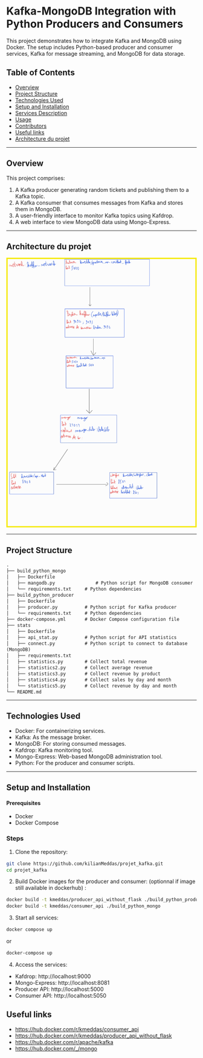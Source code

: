 # Kafka-MongoDB Integration with Python Producers and Consumers

This project demonstrates how to integrate Kafka and MongoDB using Docker. The setup includes Python-based producer and consumer services, Kafka for message streaming, and MongoDB for data storage.

## Table of Contents
- [Overview](#overview)
- [Project Structure](#project-structure)
- [Technologies Used](#technologies-used)
- [Setup and Installation](#setup-and-installation)
- [Services Description](#services-description)
- [Usage](#usage)
- [Contributors](#contributors)
- [Useful links](#useful-links)
- [Architecture du projet](#architecture_du_projet)
---

## Overview

This project comprises:
1. A Kafka producer generating random tickets and publishing them to a Kafka topic.
2. A Kafka consumer that consumes messages from Kafka and stores them in MongoDB.
3. A user-friendly interface to monitor Kafka topics using Kafdrop.
4. A web interface to view MongoDB data using Mongo-Express.

---

## Architecture du projet
![Architecture](Architecture.jpg)


---
## Project Structure

```plaintext
.
├── build_python_mongo
│   ├── Dockerfile
│   ├── mangodb.py               # Python script for MongoDB consumer
│   └── requirements.txt     # Python dependencies
├── build_python_producer
│   ├── Dockerfile
│   ├── producer.py          # Python script for Kafka producer
│   └── requirements.txt     # Python dependencies
├── docker-compose.yml       # Docker Compose configuration file
├── stats
│   ├── Dockerfile
│   ├── api_stat.py          # Python script for API statistics
│   ├── connect.py           # Python script to connect to database (MongoDB)
│   ├── requirements.txt
│   ├── statistics.py        # Collect total revenue
│   ├── statistics2.py       # Collect average revenue
│   ├── statistics3.py       # Collect revenue by product
│   ├── statistics4.py       # Collect sales by day and month
│   └── statistics5.py       # Collect revenue by day and month
└── README.md
```
---

## Technologies Used
* Docker: For containerizing services.
* Kafka: As the message broker.
* MongoDB: For storing consumed messages.
* Kafdrop: Kafka monitoring tool.
* Mongo-Express: Web-based MongoDB administration tool.
* Python: For the producer and consumer scripts.

---
## Setup and Installation

#### Prerequisites
* Docker
* Docker Compose

### Steps
1) Clone the repository:
``` bash
git clone https://github.com/kilianMeddas/projet_kafka.git
cd projet_kafka
```

2) Build Docker images for the producer and consumer: (optionnal if image still available in dockerhub) :

```bash
docker build -t kmeddas/producer_api_without_flask ./build_python_producer
docker build -t kmeddas/consumer_api ./build_python_mongo
```

3) Start all services:
```bash
docker compose up
```
or
```bash
docker-compose up
```

4) Access the services:
* Kafdrop: http://localhost:9000
* Mongo-Express: http://localhost:8081
* Producer API: http://localhost:5000
* Consumer API: http://localhost:5050


## Useful links
* https://hub.docker.com/r/kmeddas/consumer_api
* https://hub.docker.com/r/kmeddas/producer_api_without_flask
* https://hub.docker.com/r/apache/kafka
* https://hub.docker.com/_/mongo

